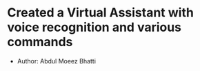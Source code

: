 # Created a Virtual Assistant with voice recognition and various commands
- Author: Abdul Moeez Bhatti
